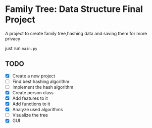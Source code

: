 # Family Tree: Data Structure Final Project
A project to create family tree,hashing data and saving them for more privacy

just run `main.py`
## TODO
- [x] Create a new project
- [ ] Find best hashing algorithm 
- [ ] Implement the hash algorithm
- [x] Create person class
- [x] Add features to it
- [x] Add functions to it
- [x] Analyze used algorithms
- [ ] Visualize the tree
- [x] GUI